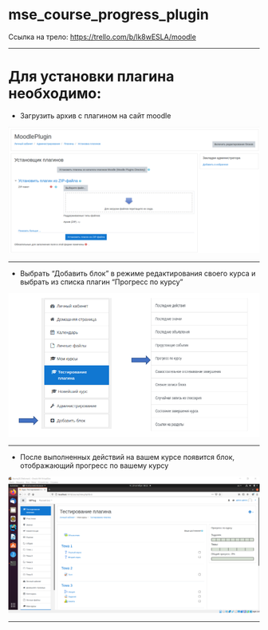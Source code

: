 # mse_course_progress_plugin

Ссылка на трело:
https://trello.com/b/lk8wESLA/moodle

---
# Для установки плагина необходимо:
*   Загрузить архив с плагином на сайт moodle

![alt text](screenshots/1.png)

---
*   Выбрать “Добавить блок” в режиме редактирования своего курса и выбрать из списка плагин “Прогресс по курсу”

![alt text](screenshots/2.png)

---
*   После выполненных действий на вашем курсе появится блок, отображающий прогресс по вашему курсу

![alt text](screenshots/3.png)

---
